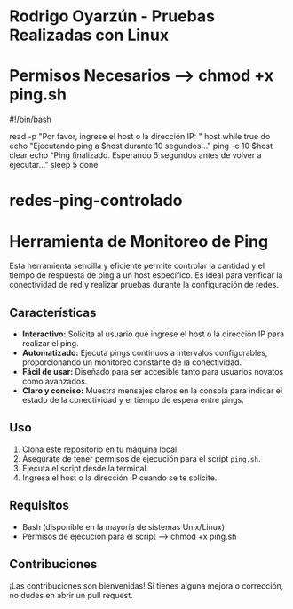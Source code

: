 # Rodrigo Oyarzún - Pruebas Realizadas con Linux
# Permisos Necesarios --> chmod +x ping.sh 
#!/bin/bash

read -p "Por favor, ingrese el host o la dirección IP: " host
while true
do
  echo "Ejecutando ping a $host durante 10 segundos..."
  ping -c 10 $host
  clear
  echo "Ping finalizado. Esperando 5 segundos antes de volver a ejecutar..."
  sleep 5
done


# redes-ping-controlado

# Herramienta de Monitoreo de Ping

Esta herramienta sencilla y eficiente permite controlar la cantidad y el tiempo de respuesta de ping a un host específico. Es ideal para verificar la conectividad de red y realizar pruebas durante la configuración de redes.

## Características

- **Interactivo:** Solicita al usuario que ingrese el host o la dirección IP para realizar el ping.
- **Automatizado:** Ejecuta pings continuos a intervalos configurables, proporcionando un monitoreo constante de la conectividad.
- **Fácil de usar:** Diseñado para ser accesible tanto para usuarios novatos como avanzados.
- **Claro y conciso:** Muestra mensajes claros en la consola para indicar el estado de la conectividad y el tiempo de espera entre pings.

## Uso

1. Clona este repositorio en tu máquina local.
2. Asegúrate de tener permisos de ejecución para el script `ping.sh`.
3. Ejecuta el script desde la terminal.
4. Ingresa el host o la dirección IP cuando se te solicite.

## Requisitos

- Bash (disponible en la mayoría de sistemas Unix/Linux)
- Permisos de ejecución para el script --> chmod +x ping.sh

## Contribuciones

¡Las contribuciones son bienvenidas! Si tienes alguna mejora o corrección, no dudes en abrir un pull request.
